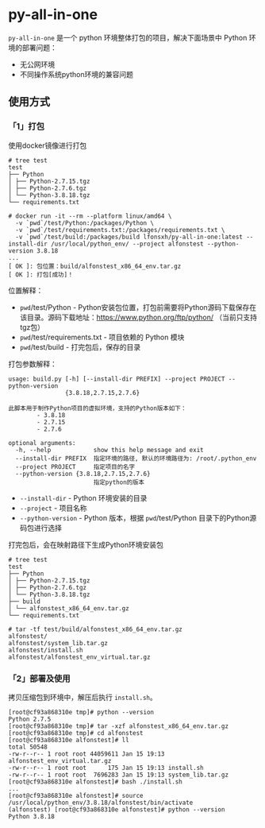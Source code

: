 # py-all-in-one

`py-all-in-one` 是一个 python 环境整体打包的项目，解决下面场景中 Python 环境的部署问题：

- 无公网环境
- 不同操作系统python环境的兼容问题

## 使用方式

### 「1」打包
    
使用docker镜像进行打包

```shell
# tree test
test
├── Python
│ ├── Python-2.7.15.tgz
│ ├── Python-2.7.6.tgz
│ └── Python-3.8.18.tgz
└── requirements.txt

# docker run -it --rm --platform linux/amd64 \
  -v `pwd`/test/Python:/packages/Python \
  -v `pwd`/test/requirements.txt:/packages/requirements.txt \
  -v `pwd`/test/build:/packages/build lfonsxh/py-all-in-one:latest --install-dir /usr/local/python_env/ --project alfonstest --python-version 3.8.18
...
[ OK ]: 包位置：build/alfonstest_x86_64_env.tar.gz
[ OK ]: 打包[成功]！
```

位置解释：

- `pwd`/test/Python - Python安装包位置，打包前需要将Python源码下载保存在该目录。源码下载地址：https://www.python.org/ftp/python/ （当前只支持tgz包）
- `pwd`/test/requirements.txt - 项目依赖的 Python 模块
- `pwd`/test/build - 打完包后，保存的目录

打包参数解释：

```shell
usage: build.py [-h] [--install-dir PREFIX] --project PROJECT --python-version
                {3.8.18,2.7.15,2.7.6}

此脚本用于制作Python项目的虚拟环境，支持的Python版本如下：
        - 3.8.18
        - 2.7.15
        - 2.7.6

optional arguments:
  -h, --help            show this help message and exit
  --install-dir PREFIX  指定环境的路径, 默认的环境路径为: /root/.python_env
  --project PROJECT     指定项目的名字
  --python-version {3.8.18,2.7.15,2.7.6}
                        指定python的版本
```

- `--install-dir` - Python 环境安装的目录
- `--project` - 项目名称
- `--python-version` - Python 版本，根据 `pwd`/test/Python 目录下的Python源码包进行选择

打完包后，会在映射路径下生成Python环境安装包

```shell
# tree test
test
├── Python
│ ├── Python-2.7.15.tgz
│ ├── Python-2.7.6.tgz
│ └── Python-3.8.18.tgz
├── build
│ └── alfonstest_x86_64_env.tar.gz
└── requirements.txt

# tar -tf test/build/alfonstest_x86_64_env.tar.gz 
alfonstest/
alfonstest/system_lib.tar.gz
alfonstest/install.sh
alfonstest/alfonstest_env_virtual.tar.gz
```

### 「2」部署及使用

拷贝压缩包到环境中，解压后执行 `install.sh`。

```shell
[root@cf93a868310e tmp]# python --version
Python 2.7.5
[root@cf93a868310e tmp]# tar -xzf alfonstest_x86_64_env.tar.gz 
[root@cf93a868310e tmp]# cd alfonstest
[root@cf93a868310e alfonstest]# ll
total 50548
-rw-r--r-- 1 root root 44059611 Jan 15 19:13 alfonstest_env_virtual.tar.gz
-rw-r--r-- 1 root root      175 Jan 15 19:13 install.sh
-rw-r--r-- 1 root root  7696283 Jan 15 19:13 system_lib.tar.gz
[root@cf93a868310e alfonstest]# bash ./install.sh 
...
[root@cf93a868310e alfonstest]# source /usr/local/python_env/3.8.18/alfonstest/bin/activate
(alfonstest) [root@cf93a868310e alfonstest]# python --version
Python 3.8.18
```

